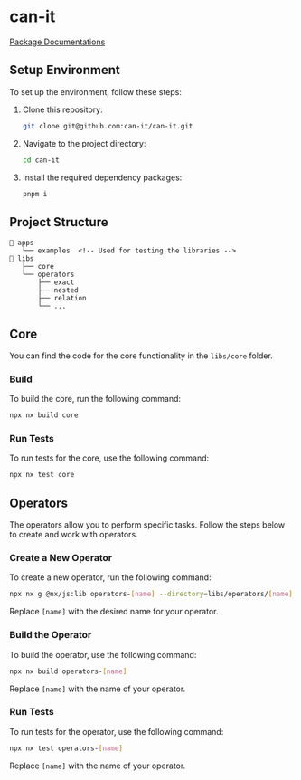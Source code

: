 # can-it

[Package Documentations](https://can-it.github.io/packages/core)
## Setup Environment
To set up the environment, follow these steps:

1. Clone this repository:

    ```bash
    git clone git@github.com:can-it/can-it.git
    ```

2. Navigate to the project directory:
    ```bash
    cd can-it
    ```

3. Install the required dependency packages:

    ```bash
    pnpm i
    ```

## Project Structure
```
📂 apps
   └── examples  <!-- Used for testing the libraries -->
📂 libs
   ├── core
   └── operators
       ├── exact
       ├── nested
       ├── relation
       └── ...
```
## Core
You can find the code for the core functionality in the `libs/core` folder.

### Build
To build the core, run the following command:
```bash
npx nx build core
```

### Run Tests
To run tests for the core, use the following command:
```bash
npx nx test core
```

## Operators
The operators allow you to perform specific tasks. Follow the steps below to create and work with operators.

### Create a New Operator
To create a new operator, run the following command:
```bash
npx nx g @nx/js:lib operators-[name] --directory=libs/operators/[name] --publishable=true --import-path=@can-it/operators-[name]
```
Replace `[name]` with the desired name for your operator.

### Build the Operator
To build the operator, use the following command:
```bash
npx nx build operators-[name]
```
Replace `[name]` with the name of your operator.

### Run Tests
To run tests for the operator, use the following command:
```bash
npx nx test operators-[name]
```
Replace `[name]` with the name of your operator.
